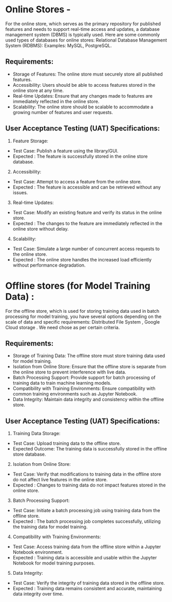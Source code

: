 # Online Stores - 
For the online store, which serves as the primary repository for published features and needs to support real-time access and updates, a database management system (DBMS) is typically used. Here are some commonly used types of databases for online stores:
Relational Database Management System (RDBMS): Examples: MySQL, PostgreSQL.

## Requirements:
* Storage of Features: The online store must securely store all published features.
* Accessibility: Users should be able to access features stored in the online store at any time.
* Real-time Updates: Ensure that any changes made to features are immediately reflected in the online store.
* Scalability: The online store should be scalable to accommodate a growing number of features and user requests.

## User Acceptance Testing (UAT) Specifications:
1. Feature Storage:
  * Test Case: Publish a feature using the library/GUI.
  * Expected : The feature is successfully stored in the online store database.

2. Accessibility:
  * Test Case: Attempt to access a feature from the online store.
  * Expected : The feature is accessible and can be retrieved without any issues.

3. Real-time Updates:
  * Test Case: Modify an existing feature and verify its status in the online store.
  * Expected : The changes to the feature are immediately reflected in the online store without delay.

4. Scalability:
  * Test Case: Simulate a large number of concurrent access requests to the online store.
  * Expected : The online store handles the increased load efficiently without performance degradation.


# Offline stores (for Model Training Data) : 
For the offline store, which is used for storing training data used in batch processing for model training, you have several options depending on the scale of data and specific requirements: Distributed File System , Google Cloud storage . We need chose as per certain criteria.

## Requirements:
* Storage of Training Data: The offline store must store training data used for model training.
* Isolation from Online Store: Ensure that the offline store is separate from the online store to prevent interference with live data.
* Batch Processing Support: Provide support for batch processing of training data to train machine learning models.
* Compatibility with Training Environments: Ensure compatibility with common training environments such as Jupyter Notebook.
* Data Integrity: Maintain data integrity and consistency within the offline store.

## User Acceptance Testing (UAT) Specifications:
1. Training Data Storage:
  * Test Case: Upload training data to the offline store.
  * Expected Outcome: The training data is successfully stored in the offline store database.

2. Isolation from Online Store:
  * Test Case: Verify that modifications to training data in the offline store do not affect live features in the online store.
  * Expected : Changes to training data do not impact features stored in the online store.

3. Batch Processing Support:
  * Test Case: Initiate a batch processing job using training data from the offline store.
  * Expected : The batch processing job completes successfully, utilizing the training data for model training.

4. Compatibility with Training Environments:
  * Test Case: Access training data from the offline store within a Jupyter Notebook environment.
  * Expected : Training data is accessible and usable within the Jupyter Notebook for model training purposes.

5. Data Integrity:
  * Test Case: Verify the integrity of training data stored in the offline store.
  * Expected : Training data remains consistent and accurate, maintaining data integrity over time.
